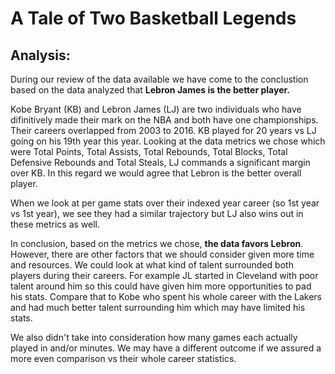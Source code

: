 # A Tale of Two Basketball Legends

## Analysis:

During our review of the data available we have come to the conclustion based on the data analyzed that __Lebron James is the better player.__   

Kobe Bryant (KB) and Lebron James (LJ) are two individuals who have difinitively made their mark on the NBA and both have one championships.  Their careers overlapped from 2003 to 2016.  KB played for 20 years vs LJ going on his 19th year this year.  Looking at the data metrics we chose which were Total Points, Total Assists, Total Rebounds, Total Blocks, Total Defensive Rebounds and Total Steals, LJ commands a significant margin over KB.  In this regard we would agree that Lebron is the better overall player.  

When we look at per game stats over their indexed year career (so 1st year vs 1st year), we see they had a similar trajectory but LJ also wins out in these metrics as well.

In conclusion, based on the metrics we chose, __the data favors Lebron__.  However, there are other factors that we should consider given more time and resources.  We could look at what kind of talent surrounded both players during their careers.  For example JL started in Cleveland with poor talent around him so this could have given him more opportunities to pad his stats.  Compare that to Kobe who spent his whole career with the Lakers and had much better talent surrounding him which may have limited his stats.

We also didn't take into consideration how many games each actually played in and/or minutes.  We may have a different outcome if we assured a more even comparison vs their whole career statistics.